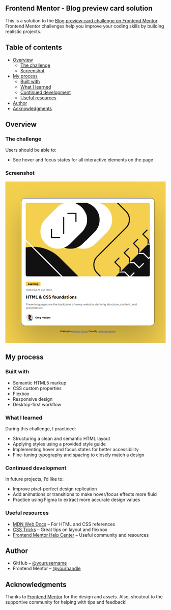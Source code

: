 ## Frontend Mentor - Blog preview card solution

This is a solution to the [Blog preview card challenge on Frontend Mentor](https://www.frontendmentor.io/challenges/blog-preview-card-ckPaj01IcS). Frontend Mentor challenges help you improve your coding skills by building realistic projects. 

## Table of contents

- [Overview](#overview)
  - [The challenge](#the-challenge)
  - [Screenshot](#screenshot)
- [My process](#my-process)
  - [Built with](#built-with)
  - [What I learned](#what-i-learned)
  - [Continued development](#continued-development)
  - [Useful resources](#useful-resources)
- [Author](#author)
- [Acknowledgments](#acknowledgments)

## Overview

### The challenge

Users should be able to:

- See hover and focus states for all interactive elements on the page

### Screenshot

![Blog preview card screenshot](./assets/images/myblog.png)



## My process

### Built with

- Semantic HTML5 markup
- CSS custom properties
- Flexbox
- Responsive design
- Desktop-first workflow

### What I learned

During this challenge, I practiced:

- Structuring a clean and semantic HTML layout
- Applying styles using a provided style guide
- Implementing hover and focus states for better accessibility
- Fine-tuning typography and spacing to closely match a design

### Continued development

In future projects, I’d like to:

- Improve pixel-perfect design replication
- Add animations or transitions to make hover/focus effects more fluid
- Practice using Figma to extract more accurate design values

### Useful resources

- [MDN Web Docs](https://developer.mozilla.org/) – For HTML and CSS references
- [CSS Tricks](https://css-tricks.com/) – Great tips on layout and flexbox
- [Frontend Mentor Help Center](https://www.frontendmentor.io/resources) – Useful community and resources

## Author

- GitHub – [@yourusername](https://github.com/yourusername)
- Frontend Mentor – [@yourhandle](https://www.frontendmentor.io/profile/yourhandle)

## Acknowledgments

Thanks to [Frontend Mentor](https://www.frontendmentor.io) for the design and assets. Also, shoutout to the supportive community for helping with tips and feedback!
